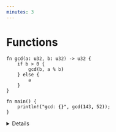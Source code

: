 ```yaml
---
minutes: 3
---
```


# Functions

<!-- mdbook-xgettext: skip -->

```rust,editable
fn gcd(a: u32, b: u32) -> u32 {
    if b > 0 {
        gcd(b, a % b)
    } else {
        a
    }
}

fn main() {
    println!("gcd: {}", gcd(143, 52));
}
```

<details>

- Declaration parameters are followed by a type (the reverse of some programming
  languages), then a return type.
- The last expression in a function body (or any block) becomes the return
  value. Simply omit the `;` at the end of the expression. The `return` keyword
  can be used for early return, but the "bare value" form is idiomatic at the
  end of a function (refactor `gcd` to use a `return`).
- Some functions have no return value, and return the 'unit type', `()`. The
  compiler will infer this if the `-> ()` return type is omitted.
- Overloading is not supported -- each function has a single implementation.
  - Always takes a fixed number of parameters. Default arguments are not
    supported. Macros can be used to support variadic functions.
  - Always takes a single set of parameter types. These types can be generic,
    which will be covered later.

</details>
